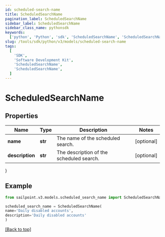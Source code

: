 ```yaml
---
id: scheduled-search-name
title: ScheduledSearchName
pagination_label: ScheduledSearchName
sidebar_label: ScheduledSearchName
sidebar_class_name: pythonsdk
keywords:
  ['python', 'Python', 'sdk', 'ScheduledSearchName', 'ScheduledSearchName']
slug: /tools/sdk/python/v3/models/scheduled-search-name
tags:
  [
    'SDK',
    'Software Development Kit',
    'ScheduledSearchName',
    'ScheduledSearchName',
  ]
---
```


# ScheduledSearchName

## Properties

| Name | Type | Description | Notes |
| --- | --- | --- | --- |
| **name** | **str** | The name of the scheduled search. | [optional] |
| **description** | **str** | The description of the scheduled search. | [optional] |

}

## Example

```python
from sailpoint.v3.models.scheduled_search_name import ScheduledSearchName

scheduled_search_name = ScheduledSearchName(
name='Daily disabled accounts',
description='Daily disabled accounts'
)

```

[[Back to top]](#)
